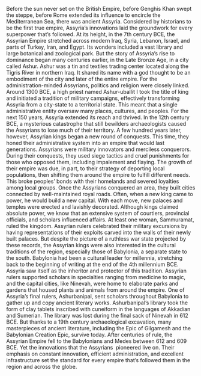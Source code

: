 Before the sun never  set on the British Empire, before Genghis Khan swept the steppe, before Rome extended its influence to encircle the Mediterranean Sea, there was ancient Assyria. Considered by historians  to be the first true empire, Assyria’s innovations laid the groundwork  for every superpower that’s followed. At its height, in the 7th century BCE, the Assyrian Empire stretched  across modern Iraq, Syria, Lebanon, Israel, and parts of Turkey, Iran, and Egypt. Its wonders included a vast library  and large botanical and zoological park. But the story of Assyria’s rise  to dominance began many centuries earlier, in the Late Bronze Age,  in a city called Ashur. Ashur was a tin and textiles  trading center located along the Tigris River  in northern Iraq. It shared its name with a god thought  to be an embodiment of the city and later of the entire empire. For the administration-minded Assyrians, politics and religion were closely linked. Around 1300 BCE, a high priest named Ashur-uballit I took the title of king and initiated a tradition  of military campaigns, effectively transforming Assyria from a city-state to a territorial state. This meant that a single  administrative entity oversaw many places, cultures,  and peoples. For the next 150 years, Assyria extended its reach and thrived. In the 12th century BCE, a mysterious catastrophe  that still bewilders archaeologists caused the Assyrians  to lose much of their territory. A few hundred years later, however, Assyrian kings began  a new round of conquests. This time, they honed  their administrative system into an empire  that would last generations. Assyrians were military innovators  and merciless conquerors. During their conquests, they used siege tactics and cruel  punishments for those who opposed them, including impalement and flaying. The growth of their empire  was due, in part, to their strategy  of deporting local populations, then shifting them around the empire to fulfill different needs. This broke peoples’ bonds  with their homelands and severed loyalties among local groups. Once the Assyrians conquered an area, they built cities connected  by well-maintained royal roads. Often, when a new king came to power, he would build a new capital. With each move, new palaces and temples  were erected and lavishly decorated. Although kings claimed absolute power, we know that an extensive system  of courtiers, provincial officials, and scholars influenced affairs. At least one woman, Sammuramat,  ruled the kingdom. Assyrian rulers celebrated  their military excursions by having representations  of their exploits carved into the walls  of their newly built palaces. But despite the picture of a ruthless  war state projected by these records, the Assyrian kings were also interested  in the cultural traditions of the region, especially those of Babylonia,  a separate state to the south. Babylonia had been  a cultural leader for millennia, stretching back  to the beginning of writing at the end of the 4th millennium BCE. Assyria saw itself as the inheritor  and protector of this tradition. Assyrian rulers supported scholars in specialties ranging  from medicine to magic, and the capital cities, like Ninevah, were home to elaborate parks and gardens that housed plants  and animals from around the empire. One of Assyria’s final rulers,  Ashurbanipal, sent scholars throughout Babylonia to gather up and copy ancient literary works. Ashurbanipal’s library took the form  of clay tablets inscribed with cuneiform in the languages  of Akkadian and Sumerian. The library was lost during the final sack of Ninevah in 612 BCE. But thanks to a 19th century  archaeological excavation, many masterpieces of ancient literature, including the Epic of Gilgamesh  and the Babylonian Creation Epic, survive today. After centuries of rule, the Assyrian Empire fell to  the Babylonians and Medes between 612 and 609 BCE. Yet the innovations that the Assyrians  pioneered live on. Their emphasis on constant innovation, efficient administration, and excellent infrastructure set the standard for every empire that’s followed them in the region and across the globe. 